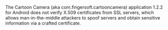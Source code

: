 The Cartoon Camera (aka com.fingersoft.cartooncamera) application 1.2.2 for Android does not verify X.509 certificates from SSL servers, which allows man-in-the-middle attackers to spoof servers and obtain sensitive information via a crafted certificate.